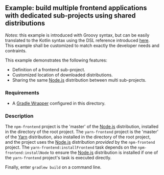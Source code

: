 ## Example: build multiple frontend applications with dedicated sub-projects using shared distributions

_Notes_: this example is introduced with Groovy syntax, but can be easily translated to the Kotlin syntax using the DSL
reference introduced [here][dsl-reference]. This example shall be customized to match exactly the developer needs and
contraints.

This example demonstrates the following features:
- Definition of a frontend sub-project.
- Customized location of downloaded distributions.
- Sharing the same [Node.js][nodejs] distribution between multi sub-projects.

### Requirements

- A [Gradle Wrapper][gradle-wrapper] configured in this directory.

### Description

The `npm-frontend` project is the 'master' of the [Node.js][nodejs] distribution, installed in the directory of the root
project. The `yarn-frontend` project is the 'master' of the [Yarn][yarn] distribution, also installed in the directory
of the root project, and the project uses the [Node.js][nodejs] distribution _provided_ by the `npm-frontend` project.
The `yarn-frontend:installFrontend` task depends on the `npm-frontend:installNode` to ensure the [Node.js][nodejs]
distribution is installed if one of the `yarn-frontend` project's task is executed directly.

Finally, enter `gradlew build` on a command line.

[dsl-reference]: <../../README.md#dsl-reference> (DSL reference)
[gradle-wrapper]: <https://docs.gradle.org/current/userguide/gradle_wrapper.html> (Gradle Wrapper)
[nodejs]: <https://nodejs.org/> (Node.js)
[npm]: <https://www.npmjs.com/> (npm)
[yarn]: <https://yarnpkg.com/> (Yarn)
